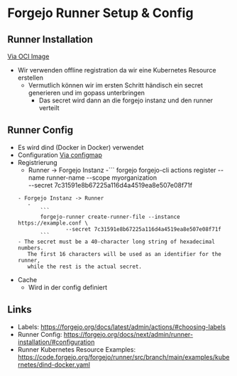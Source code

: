 # Forgejo Runner Setup & Config

## Runner Installation

  [Via OCI Image](https://forgejo.org/docs/next/admin/runner-installation/#oci-image-installation)  
- Wir verwenden offline registration da wir eine Kubernetes Resource erstellen
    - Vermutlich können wir im ersten Schritt händisch ein secret generieren und im gopass unterbringen
        - Das secret wird dann an die forgejo instanz und den runner verteilt

## Runner Config

- Es wird dind (Docker in Docker) verwendet
- Configuration [Via configmap](https://code.forgejo.org/forgejo/runner/issues/132#issuecomment-4848)
- Registrierung
    - Runner -> Forgejo Instanz
    -```
     forgejo forgejo-cli actions register --name runner-name --scope myorganization \
         --secret 7c31591e8b67225a116d4a4519ea8e507e08f71f
     ```
    - Forgejo Instanz -> Runner
        -
            ```
            forgejo-runner create-runner-file --instance https://example.conf \
                    --secret 7c31591e8b67225a116d4a4519ea8e507e08f71f
            ```
    - The secret must be a 40-character long string of hexadecimal numbers. 
        The first 16 characters will be used as an identifier for the runner,   
        while the rest is the actual secret.  
- Cache
    - Wird in der config definiert

## Links

- Labels: https://forgejo.org/docs/latest/admin/actions/#choosing-labels
- Runner Config: https://forgejo.org/docs/next/admin/runner-installation/#configuration
- Runner Kubernetes Resource Examples: https://code.forgejo.org/forgejo/runner/src/branch/main/examples/kubernetes/dind-docker.yaml
